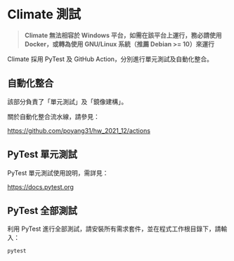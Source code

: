 # Climate 測試

> **Climate 無法相容於 Windows 平台，如需在該平台上運行，務必請使用 Docker，或轉為使用 GNU/Linux 系統（推薦 Debian >= 10）來運行**

Climate 採用 PyTest 及 GitHub Action，分別進行單元測試及自動化整合。

## 自動化整合

該部分負責了「單元測試」及「鏡像建構」。

關於自動化整合流水線，請參見：

<https://github.com/poyang31/hw_2021_12/actions>

## PyTest 單元測試

PyTest 單元測試使用說明，需詳見：

<https://docs.pytest.org>

## PyTest 全部測試

利用 PyTest 進行全部測試，請安裝所有需求套件，並在程式工作根目錄下，請輸入：

```shell
pytest
```
